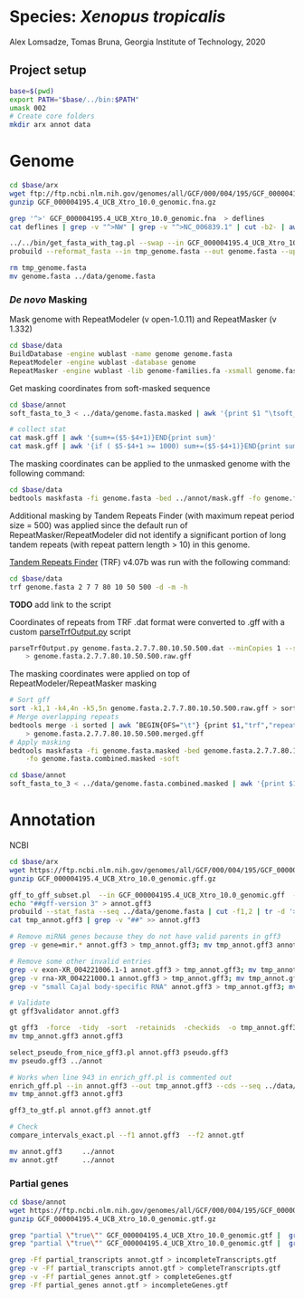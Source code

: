 # Species: _Xenopus tropicalis_

Alex Lomsadze, Tomas Bruna,
Georgia Institute of Technology,
2020

## Project setup

```bash
base=$(pwd)
export PATH="$base/../bin:$PATH"
umask 002
# Create core folders
mkdir arx annot data
```

# Genome

```bash
cd $base/arx
wget ftp://ftp.ncbi.nlm.nih.gov/genomes/all/GCF/000/004/195/GCF_000004195.4_UCB_Xtro_10.0/GCF_000004195.4_UCB_Xtro_10.0_genomic.fna.gz
gunzip GCF_000004195.4_UCB_Xtro_10.0_genomic.fna.gz

grep '^>' GCF_000004195.4_UCB_Xtro_10.0_genomic.fna  > deflines
cat deflines | grep -v "^>NW" | grep -v "^>NC_006839.1" | cut -b2- | awk '{print $1 "\t" $7}' | tr -d ',' > list.tbl

../../bin/get_fasta_with_tag.pl --swap --in GCF_000004195.4_UCB_Xtro_10.0_genomic.fna  --out tmp_genome.fasta  --list list.tbl --v
probuild --reformat_fasta --in tmp_genome.fasta --out genome.fasta --uppercase 1 --letters_per_line 60 --original

rm tmp_genome.fasta
mv genome.fasta ../data/genome.fasta
```

### _De novo_ Masking

Mask genome with RepeatModeler (v open-1.0.11) and RepeatMasker (v 1.332)

```bash
cd $base/data
BuildDatabase -engine wublast -name genome genome.fasta
RepeatModeler -engine wublast -database genome
RepeatMasker -engine wublast -lib genome-families.fa -xsmall genome.fasta
```

Get masking coordinates from soft-masked sequence

```bash
cd $base/annot
soft_fasta_to_3 < ../data/genome.fasta.masked | awk '{print $1 "\tsoft_masking\trepeat\t" $2+1 "\t" $3 "\t.\t.\t.\t." }' > mask.gff

# collect stat
cat mask.gff | awk '{sum+=($5-$4+1)}END{print sum}'
cat mask.gff | awk '{if ( $5-$4+1 >= 1000) sum+=($5-$4+1)}END{print sum}'
```

The masking coordinates can be applied to the unmasked genome with the following command:

```bash
cd $base/data
bedtools maskfasta -fi genome.fasta -bed ../annot/mask.gff -fo genome.fasta.masked -soft
```

Additional masking by Tandem Repeats Finder (with maximum repeat period size = 500) was applied
since the default run of RepeatMasker/RepeatModeler did not identify a significant portion of long
tandem repeats (with repeat pattern length > 10) in this genome.

[Tandem Repeats Finder](https://tandem.bu.edu/trf/trf.html) (TRF) v4.07b was run with the following command:

```bash
cd $base/data
trf genome.fasta 2 7 7 80 10 50 500 -d -m -h
```

**TODO** add link to the script

Coordinates of repeats from TRF .dat format were converted to .gff with a custom [parseTrfOutput.py]() script

```bash
parseTrfOutput.py genome.fasta.2.7.7.80.10.50.500.dat --minCopies 1 --statistics STATS \
    > genome.fasta.2.7.7.80.10.50.500.raw.gff
```

The masking coordinates were applied on top of RepeatModeler/RepeatMasker masking

```bash
# Sort gff
sort -k1,1 -k4,4n -k5,5n genome.fasta.2.7.7.80.10.50.500.raw.gff > sorted
# Merge overlapping repeats
bedtools merge -i sorted | awk ’BEGIN{OFS="\t"} {print $1,"trf","repeat",$2+1,$3,".",".",".","."}’ \
    > genome.fasta.2.7.7.80.10.50.500.merged.gff
# Apply masking
bedtools maskfasta -fi genome.fasta.masked -bed genome.fasta.2.7.7.80.10.50.500.merged.gff \
    -fo genome.fasta.combined.masked -soft

cd $base/annot
soft_fasta_to_3 < ../data/genome.fasta.combined.masked | awk '{print $1 "\tsoft_masking\trepeat\t" $2+1 "\t" $3 "\t.\t.\t.\t." }' > combined.mask.gff
```

# Annotation

NCBI

```bash
cd $base/arx
wget https://ftp.ncbi.nlm.nih.gov/genomes/all/GCF/000/004/195/GCF_000004195.4_UCB_Xtro_10.0/GCF_000004195.4_UCB_Xtro_10.0_genomic.gff.gz
gunzip GCF_000004195.4_UCB_Xtro_10.0_genomic.gff.gz

gff_to_gff_subset.pl  --in GCF_000004195.4_UCB_Xtro_10.0_genomic.gff  --out tmp_annot.gff3  --list list.tbl  --col 1  --v --swap
echo "##gff-version 3" > annot.gff3
probuild --stat_fasta --seq ../data/genome.fasta | cut -f1,2 | tr -d '>' |  grep -v '^$' | awk '{print "##sequence-region  " $1 "  1 " $2}' >> annot.gff3
cat tmp_annot.gff3 | grep -v "##" >> annot.gff3

# Remove miRNA genes because they do not have valid parents in gff3
grep -v gene=mir.* annot.gff3 > tmp_annot.gff3; mv tmp_annot.gff3 annot.gff3

# Remove some other invalid entries
grep -v exon-XR_004221006.1-1 annot.gff3 > tmp_annot.gff3; mv tmp_annot.gff3 annot.gff3
grep -v rna-XR_004221000.1 annot.gff3 > tmp_annot.gff3; mv tmp_annot.gff3 annot.gff3
grep -v "small Cajal body-specific RNA" annot.gff3 > tmp_annot.gff3; mv tmp_annot.gff3 annot.gff3

# Validate
gt gff3validator annot.gff3

gt gff3  -force  -tidy  -sort  -retainids  -checkids  -o tmp_annot.gff3  annot.gff3
mv tmp_annot.gff3 annot.gff3

select_pseudo_from_nice_gff3.pl annot.gff3 pseudo.gff3
mv pseudo.gff3 ../annot

# Works when line 943 in enrich_gff.pl is commented out
enrich_gff.pl --in annot.gff3 --out tmp_annot.gff3 --cds --seq ../data/genome.fasta --v --warnings
mv tmp_annot.gff3 annot.gff3

gff3_to_gtf.pl annot.gff3 annot.gtf

# Check
compare_intervals_exact.pl --f1 annot.gff3  --f2 annot.gtf

mv annot.gff3     ../annot
mv annot.gtf      ../annot
```

### Partial genes

```bash
cd $base/annot
wget https://ftp.ncbi.nlm.nih.gov/genomes/all/GCF/000/004/195/GCF_000004195.4_UCB_Xtro_10.0/GCF_000004195.4_UCB_Xtro_10.0_genomic.gtf.gz
gunzip GCF_000004195.4_UCB_Xtro_10.0_genomic.gtf.gz

grep "partial \"true\"" GCF_000004195.4_UCB_Xtro_10.0_genomic.gtf |  grep -o -P "transcript_id\ \"[^\"]+\"" | cut -f2 -d " " | tr -d \" | sort | uniq > partial_transcripts
grep "partial \"true\"" GCF_000004195.4_UCB_Xtro_10.0_genomic.gtf |  grep -o -P "gene_id\ \"[^\"]+\"" | cut -f2 -d " "  | tr -d \" |awk '{print "-" $1 "\""}' > partial_genes

grep -Ff partial_transcripts annot.gtf > incompleteTranscripts.gtf
grep -v -Ff partial_transcripts annot.gtf > completeTranscripts.gtf
grep -v -Ff partial_genes annot.gtf > completeGenes.gtf
grep -Ff partial_genes annot.gtf > incompleteGenes.gtf
```
